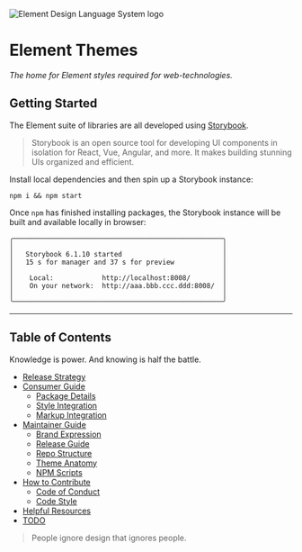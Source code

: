 ![Element Design Language System logo][element-logo]

[element-logo]: public/element-logo-black-wordmark.svg?sanitize=true

# Element Themes

_The home for Element styles required for web-technologies._

## Getting Started

The Element suite of libraries are all developed using
[Storybook](https://storybook.js.org/).

> Storybook is an open source tool for developing UI components in isolation for
> React, Vue, Angular, and more. It makes building stunning UIs organized and
> efficient.

Install local dependencies and then spin up a Storybook instance:

```
npm i && npm start
```

Once `npm` has finished installing packages, the Storybook instance will be
built and available locally in browser:

```
╭────────────────────────────────────────────────────╮
│                                                    │
│   Storybook 6.1.10 started                         │
│   15 s for manager and 37 s for preview            │
│                                                    │
│    Local:            http://localhost:8008/        │
│    On your network:  http://aaa.bbb.ccc.ddd:8008/  │
│                                                    │
╰────────────────────────────────────────────────────╯
```

---

## Table of Contents

Knowledge is power. And knowing is half the battle.

-   [Release Strategy](docs/RELEASE-STRATEGY.md)
-   [Consumer Guide](docs/CONSUMER-GUIDE/README.md)
    -   [Package Details](docs/CONSUMER-GUIDE/PACKAGE-DETAILS.md)
    -   [Style Integration](docs/CONSUMER-GUIDE/STYLE-INTEGRATION.md)
    -   [Markup Integration](docs/CONSUMER-GUIDE/MARKUP-INTEGRATION.md)
-   [Maintainer Guide](docs/MAINTAINER-GUIDE/README.md)
    -   [Brand Expression](docs/MAINTAINER-GUIDE/BRAND-EXPRESSION.md)
    -   [Release Guide](docs/MAINTAINER-GUIDE/RELEASE-GUIDE.md)
    -   [Repo Structure](docs/MAINTAINER-GUIDE/REPO-STRUCTURE.md)
    -   [Theme Anatomy](docs/MAINTAINER-GUIDE/THEME-ANATOMY.md)
    -   [NPM Scripts](docs/MAINTAINER-GUIDE/NPM-SCRIPTS.md)
-   [How to Contribute](.github/contributing.md)
    -   [Code of Conduct](docs/CODE-OF-CONDUCT.md)
    -   [Code Style](docs/CODE-STYLE.md)
-   [Helpful Resources](docs/RESOURCES.md)
-   [TODO](docs/TODO.md)

> People ignore design that ignores people.
